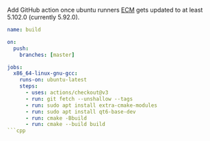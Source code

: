 Add GitHub action once ubuntu runners [ECM](https://answers.launchpad.net/ubuntu/jammy/amd64/extra-cmake-modules) gets updated to at least 5.102.0 (currently 5.92.0).

```yml
name: build

on:
  push:
    branches: [master]

jobs:
  x86_64-linux-gnu-gcc:
    runs-on: ubuntu-latest
    steps:
      - uses: actions/checkout@v3
      - run: git fetch --unshallow --tags
      - run: sudo apt install extra-cmake-modules
      - run: sudo apt install qt6-base-dev
      - run: cmake -Bbuild
      - run: cmake --build build
```cpp
